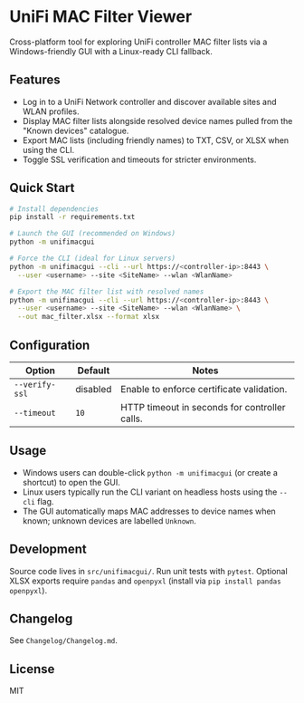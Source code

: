 # UniFi MAC Filter Viewer

Cross-platform tool for exploring UniFi controller MAC filter lists via a Windows-friendly
GUI with a Linux-ready CLI fallback.

## Features
- Log in to a UniFi Network controller and discover available sites and WLAN profiles.
- Display MAC filter lists alongside resolved device names pulled from the "Known devices" catalogue.
- Export MAC lists (including friendly names) to TXT, CSV, or XLSX when using the CLI.
- Toggle SSL verification and timeouts for stricter environments.

## Quick Start
```bash
# Install dependencies
pip install -r requirements.txt

# Launch the GUI (recommended on Windows)
python -m unifimacgui

# Force the CLI (ideal for Linux servers)
python -m unifimacgui --cli --url https://<controller-ip>:8443 \
  --user <username> --site <SiteName> --wlan <WlanName>

# Export the MAC filter list with resolved names
python -m unifimacgui --cli --url https://<controller-ip>:8443 \
  --user <username> --site <SiteName> --wlan <WlanName> \
  --out mac_filter.xlsx --format xlsx
```

## Configuration

| Option | Default | Notes |
| --- | --- | --- |
| `--verify-ssl` | disabled | Enable to enforce certificate validation. |
| `--timeout` | `10` | HTTP timeout in seconds for controller calls. |

## Usage

- Windows users can double-click `python -m unifimacgui` (or create a shortcut) to open the GUI.
- Linux users typically run the CLI variant on headless hosts using the `--cli` flag.
- The GUI automatically maps MAC addresses to device names when known; unknown devices are labelled `Unknown`.

## Development

Source code lives in `src/unifimacgui/`. Run unit tests with `pytest`.
Optional XLSX exports require `pandas` and `openpyxl` (install via `pip install pandas openpyxl`).

## Changelog
See `Changelog/Changelog.md`.

## License
MIT
